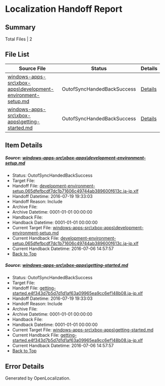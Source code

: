 # <a name='report-top'></a> Localization Handoff Report

## Summary
 Total Files | 2

## File List
 Source File | Status | Details 
 ----------- | ------ | ------- 
 [windows-apps-src\xbox-apps\development-environment-setup.md](https://github.com/Microsoft/windows-apps/blob/6f97dadf3af4991bfc8d72e4490f4001b5105219/windows-apps-src/xbox-apps/development-environment-setup.md) | OutofSyncHandedBackSuccess | [Details](#13d2833d9508a9d748cc4d7bf096f1a45ed1297e5360)
 [windows-apps-src\xbox-apps\getting-started.md](https://github.com/Microsoft/windows-apps/blob/6f97dadf3af4991bfc8d72e4490f4001b5105219/windows-apps-src/xbox-apps/getting-started.md) | OutofSyncHandedBackSuccess | [Details](#03e579dda5fd0ca85fd4d37aec3bd47537dd93d95370)

## Item Details
##### <a name='13d2833d9508a9d748cc4d7bf096f1a45ed1297e5360'></a> Source: [windows-apps-src\xbox-apps\development-environment-setup.md](https://github.com/Microsoft/windows-apps/blob/6f97dadf3af4991bfc8d72e4490f4001b5105219/windows-apps-src/xbox-apps/development-environment-setup.md)
* Status: OutofSyncHandedBackSuccess
* Target File: 
* Handoff File: [development-environment-setup.065dfefbcdf7dc1b71606c49744ab389600f613c.ja-jp.xlf](https://github.com/Microsoft/WDG.handoff/blob/eb625358565c7c0d0dfd3aa4bc19dd17a96f640a/ol-handoff/Microsoft/windows-apps.ja-jp/master/development-environment-setup.065dfefbcdf7dc1b71606c49744ab389600f613c.ja-jp.xlf)
* Handoff Datetime: 2016-07-19 19:33:03
* Handoff Reason: Include
* Archive File: 
* Archive Datetime: 0001-01-01 00:00:00
* Handback File: 
* Handback Datetime: 0001-01-01 00:00:00
* Current Target File: [windows-apps-src\xbox-apps\development-environment-setup.md](https://github.com/Microsoft/windows-apps.ja-jp/blob/50184089ee68f46cd2f416adf3a3994777b91210/windows-apps-src/xbox-apps/development-environment-setup.md)
* Current Handback File: [development-environment-setup.065dfefbcdf7dc1b71606c49744ab389600f613c.ja-jp.xlf](https://github.com/Microsoft/WDG.handback/blob/4b30c8e256811740592ee2bde985c1f06955abde/ol-handback/Microsoft/windows-apps.ja-jp/master/development-environment-setup.065dfefbcdf7dc1b71606c49744ab389600f613c.ja-jp.xlf)
* Current Handback Datetime: 2016-07-06 14:57:57
* [Back to Top](#report-top)

##### <a name='03e579dda5fd0ca85fd4d37aec3bd47537dd93d95370'></a> Source: [windows-apps-src\xbox-apps\getting-started.md](https://github.com/Microsoft/windows-apps/blob/6f97dadf3af4991bfc8d72e4490f4001b5105219/windows-apps-src/xbox-apps/getting-started.md)
* Status: OutofSyncHandedBackSuccess
* Target File: 
* Handoff File: [getting-started.e4f343d7b5d7d1d1af63a09965ea9cc6ef148b08.ja-jp.xlf](https://github.com/Microsoft/WDG.handoff/blob/eb625358565c7c0d0dfd3aa4bc19dd17a96f640a/ol-handoff/Microsoft/windows-apps.ja-jp/master/getting-started.e4f343d7b5d7d1d1af63a09965ea9cc6ef148b08.ja-jp.xlf)
* Handoff Datetime: 2016-07-19 19:33:03
* Handoff Reason: Include
* Archive File: 
* Archive Datetime: 0001-01-01 00:00:00
* Handback File: 
* Handback Datetime: 0001-01-01 00:00:00
* Current Target File: [windows-apps-src\xbox-apps\getting-started.md](https://github.com/Microsoft/windows-apps.ja-jp/blob/50184089ee68f46cd2f416adf3a3994777b91210/windows-apps-src/xbox-apps/getting-started.md)
* Current Handback File: [getting-started.e4f343d7b5d7d1d1af63a09965ea9cc6ef148b08.ja-jp.xlf](https://github.com/Microsoft/WDG.handback/blob/4b30c8e256811740592ee2bde985c1f06955abde/ol-handback/Microsoft/windows-apps.ja-jp/master/getting-started.e4f343d7b5d7d1d1af63a09965ea9cc6ef148b08.ja-jp.xlf)
* Current Handback Datetime: 2016-07-06 14:57:57
* [Back to Top](#report-top)


## Error Details

Generated by OpenLocalization.
